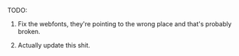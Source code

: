 TODO:

1. Fix the webfonts, they're pointing to the wrong place and that's probably broken.

2. Actually update this shit.
